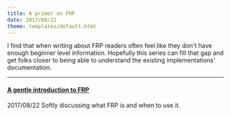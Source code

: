 ```yaml
---
title: A primer on FRP
date: 2017/08/22
theme: templates/default.html
---
```

I find that when writing about FRP readers often feel like they don't have enough
beginner level information. Hopefully this series can fill that gap and get folks
closer to being able to understand the existing implementations' documentation.

--------------------------------------------------------------------------------

#### [A gentle introduction to FRP](/series/frp/intro)
<date>2017/08/22</date>
Softly discussing what FRP is and when to use it.
